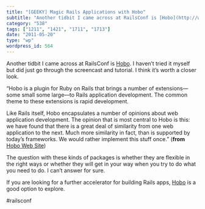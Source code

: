 ```yaml
---
title: "[GEEKY] Magic Rails Applications with Hobo"
subtitle: "Another tidbit I came across at RailsConf is [Hobo](http://www.hobocentral.net/about/). I haven’t tr..."
category: "538"
tags: ["1211", "1421", "1711", "1713"]
date: "2011-05-20"
type: "wp"
wordpress_id: 564
---
```

Another tidbit I came across at RailsConf is [Hobo](http://www.hobocentral.net/about/). I haven’t tried it myself but did just go through the screencast and tutorial. I think it’s worth a closer look.

> 

“Hobo is a plugin for Ruby on Rails that brings a number of extensions—some small some large—to Rails application development. The common theme to these extensions is rapid development.

Like Rails itself, Hobo encapsulates a number of opinions about web application development. The opinion that is most central to Hobo is this: we have found that there is a great deal of similarity from one web application to the next. Much more similarity in fact, than is supported by today’s frameworks. We would rather implement this stuff once.” (**from** [Hobo Web Site](http://www.hobocentral.net/about/))

The question with these kinds of packages is whether they are flexible in the right ways or whether they will get in your way when you try to do what you need to do. I can’t answer for sure.

If you are looking for a further accelerator for building Rails apps, [Hobo](http://www.hobocentral.net/about/) is a good option to explore.

#railsconf